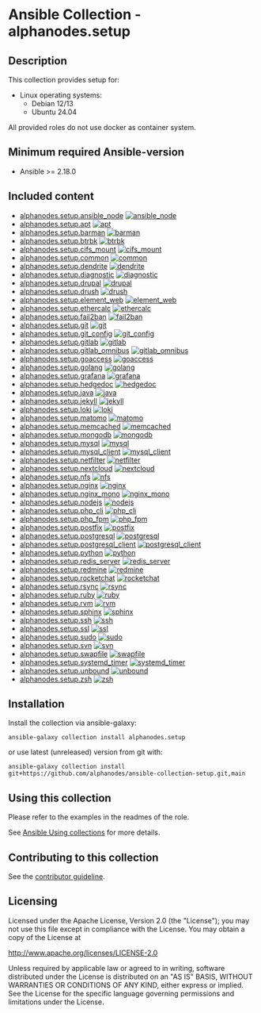 # Ansible Collection - alphanodes.setup

## Description

This collection provides setup for:

- Linux operating systems:
  - Debian 12/13
  - Ubuntu 24.04

All provided roles do not use docker as container system.

## Minimum required Ansible-version

- Ansible >= 2.18.0

## Included content

- [alphanodes.setup.ansible_node](roles/ansible_node/) [![ansible_node](https://github.com/alphanodes/ansible-collection-setup/actions/workflows/ansible_node.yml/badge.svg)](https://github.com/alphanodes/ansible-collection-setup/actions/workflows/ansible_node.yml)
- [alphanodes.setup.apt](roles/apt/) [![apt](https://github.com/alphanodes/ansible-collection-setup/actions/workflows/apt.yml/badge.svg)](https://github.com/alphanodes/ansible-collection-setup/actions/workflows/apt.yml)
- [alphanodes.setup.barman](roles/barman/) [![barman](https://github.com/alphanodes/ansible-collection-setup/actions/workflows/barman.yml/badge.svg)](https://github.com/alphanodes/ansible-collection-setup/actions/workflows/barman.yml)
- [alphanodes.setup.btrbk](roles/btrbk/) [![btrbk](https://github.com/alphanodes/ansible-collection-setup/actions/workflows/btrbk.yml/badge.svg)](https://github.com/alphanodes/ansible-collection-setup/actions/workflows/btrbk.yml)
- [alphanodes.setup.cifs_mount](roles/cifs_mount/) [![cifs_mount](https://github.com/alphanodes/ansible-collection-setup/actions/workflows/cifs_mount.yml/badge.svg)](https://github.com/alphanodes/ansible-collection-setup/actions/workflows/cifs_mount.yml)
- [alphanodes.setup.common](roles/common/) [![common](https://github.com/alphanodes/ansible-collection-setup/actions/workflows/common.yml/badge.svg)](https://github.com/alphanodes/ansible-collection-setup/actions/workflows/common.yml)
- [alphanodes.setup.dendrite](roles/dendrite/) [![dendrite](https://github.com/alphanodes/ansible-collection-setup/actions/workflows/dendrite.yml/badge.svg)](https://github.com/alphanodes/ansible-collection-setup/actions/workflows/dendrite.yml)
- [alphanodes.setup.diagnostic](roles/diagnostic/) [![diagnostic](https://github.com/alphanodes/ansible-collection-setup/actions/workflows/diagnostic.yml/badge.svg)](https://github.com/alphanodes/ansible-collection-setup/actions/workflows/diagnostic.yml)
- [alphanodes.setup.drupal](roles/drupal/) [![drupal](https://github.com/alphanodes/ansible-collection-setup/actions/workflows/drupal.yml/badge.svg)](https://github.com/alphanodes/ansible-collection-setup/actions/workflows/drupal.yml)
- [alphanodes.setup.drush](roles/drush/) [![drush](https://github.com/alphanodes/ansible-collection-setup/actions/workflows/drush.yml/badge.svg)](https://github.com/alphanodes/ansible-collection-setup/actions/workflows/drush.yml)
- [alphanodes.setup.element_web](roles/element_web/) [![element_web](https://github.com/alphanodes/ansible-collection-setup/actions/workflows/element_web.yml/badge.svg)](https://github.com/alphanodes/ansible-collection-setup/actions/workflows/element_web.yml)
- [alphanodes.setup.ethercalc](roles/ethercalc/) [![ethercalc](https://github.com/alphanodes/ansible-collection-setup/actions/workflows/ethercalc.yml/badge.svg)](https://github.com/alphanodes/ansible-collection-setup/actions/workflows/ethercalc.yml)
- [alphanodes.setup.fail2ban](roles/fail2ban/) [![fail2ban](https://github.com/alphanodes/ansible-collection-setup/actions/workflows/fail2ban.yml/badge.svg)](https://github.com/alphanodes/ansible-collection-setup/actions/workflows/fail2ban.yml)
- [alphanodes.setup.git](roles/git/) [![git](https://github.com/alphanodes/ansible-collection-setup/actions/workflows/git.yml/badge.svg)](https://github.com/alphanodes/ansible-collection-setup/actions/workflows/git.yml)
- [alphanodes.setup.git_config](roles/git_config/) [![git_config](https://github.com/alphanodes/ansible-collection-setup/actions/workflows/git_config.yml/badge.svg)](https://github.com/alphanodes/ansible-collection-setup/actions/workflows/git_config.yml)
- [alphanodes.setup.gitlab](roles/gitlab/) [![gitlab](https://github.com/alphanodes/ansible-collection-setup/actions/workflows/gitlab.yml/badge.svg)](https://github.com/alphanodes/ansible-collection-setup/actions/workflows/gitlab.yml)
- [alphanodes.setup.gitlab_omnibus](roles/gitlab_omnibus/) [![gitlab_omnibus](https://github.com/alphanodes/ansible-collection-setup/actions/workflows/gitlab_omnibus.yml/badge.svg)](https://github.com/alphanodes/ansible-collection-setup/actions/workflows/gitlab_omnibus.yml)
- [alphanodes.setup.goaccess](roles/goaccess/) [![goaccess](https://github.com/alphanodes/ansible-collection-setup/actions/workflows/goaccess.yml/badge.svg)](https://github.com/alphanodes/ansible-collection-setup/actions/workflows/goaccess.yml)
- [alphanodes.setup.golang](roles/golang/) [![golang](https://github.com/alphanodes/ansible-collection-setup/actions/workflows/golang.yml/badge.svg)](https://github.com/alphanodes/ansible-collection-setup/actions/workflows/golang.yml)
- [alphanodes.setup.grafana](roles/grafana/) [![grafana](https://github.com/alphanodes/ansible-collection-setup/actions/workflows/grafana.yml/badge.svg)](https://github.com/alphanodes/ansible-collection-setup/actions/workflows/grafana.yml)
- [alphanodes.setup.hedgedoc](roles/hedgedoc/) [![hedgedoc](https://github.com/alphanodes/ansible-collection-setup/actions/workflows/hedgedoc.yml/badge.svg)](https://github.com/alphanodes/ansible-collection-setup/actions/workflows/hedgedoc.yml)
- [alphanodes.setup.java](roles/java/) [![java](https://github.com/alphanodes/ansible-collection-setup/actions/workflows/java.yml/badge.svg)](https://github.com/alphanodes/ansible-collection-setup/actions/workflows/java.yml)
- [alphanodes.setup.jekyll](roles/jekyll/) [![jekyll](https://github.com/alphanodes/ansible-collection-setup/actions/workflows/jekyll.yml/badge.svg)](https://github.com/alphanodes/ansible-collection-setup/actions/workflows/jekyll.yml)
- [alphanodes.setup.loki](roles/loki/) [![loki](https://github.com/alphanodes/ansible-collection-setup/actions/workflows/loki.yml/badge.svg)](https://github.com/alphanodes/ansible-collection-setup/actions/workflows/loki.yml)
- [alphanodes.setup.matomo](roles/matomo/) [![matomo](https://github.com/alphanodes/ansible-collection-setup/actions/workflows/matomo.yml/badge.svg)](https://github.com/alphanodes/ansible-collection-setup/actions/workflows/matomo.yml)
- [alphanodes.setup.memcached](roles/memcached/) [![memcached](https://github.com/alphanodes/ansible-collection-setup/actions/workflows/memcached.yml/badge.svg)](https://github.com/alphanodes/ansible-collection-setup/actions/workflows/memcached.yml)
- [alphanodes.setup.mongodb](roles/mongodb/) [![mongodb](https://github.com/alphanodes/ansible-collection-setup/actions/workflows/mongodb.yml/badge.svg)](https://github.com/alphanodes/ansible-collection-setup/actions/workflows/mongodb.yml)
- [alphanodes.setup.mysql](roles/mysql/) [![mysql](https://github.com/alphanodes/ansible-collection-setup/actions/workflows/mysql.yml/badge.svg)](https://github.com/alphanodes/ansible-collection-setup/actions/workflows/mysql.yml)
- [alphanodes.setup.mysql_client](roles/mysql_client/) [![mysql_client](https://github.com/alphanodes/ansible-collection-setup/actions/workflows/mysql_client.yml/badge.svg)](https://github.com/alphanodes/ansible-collection-setup/actions/workflows/mysql_client.yml)
- [alphanodes.setup.netfilter](roles/netfilter/) [![netfilter](https://github.com/alphanodes/ansible-collection-setup/actions/workflows/netfilter.yml/badge.svg)](https://github.com/alphanodes/ansible-collection-setup/actions/workflows/netfilter.yml)
- [alphanodes.setup.nextcloud](roles/nextcloud/) [![nextcloud](https://github.com/alphanodes/ansible-collection-setup/actions/workflows/nextcloud.yml/badge.svg)](https://github.com/alphanodes/ansible-collection-setup/actions/workflows/nextcloud.yml)
- [alphanodes.setup.nfs](roles/nfs/) [![nfs](https://github.com/alphanodes/ansible-collection-setup/actions/workflows/nfs.yml/badge.svg)](https://github.com/alphanodes/ansible-collection-setup/actions/workflows/nfs.yml)
- [alphanodes.setup.nginx](roles/nginx/) [![nginx](https://github.com/alphanodes/ansible-collection-setup/actions/workflows/nginx.yml/badge.svg)](https://github.com/alphanodes/ansible-collection-setup/actions/workflows/nginx.yml)
- [alphanodes.setup.nginx_mono](roles/nginx_mono/) [![nginx_mono](https://github.com/alphanodes/ansible-collection-setup/actions/workflows/nginx_mono.yml/badge.svg)](https://github.com/alphanodes/ansible-collection-setup/actions/workflows/nginx_mono.yml)
- [alphanodes.setup.nodejs](roles/nodejs/) [![nodejs](https://github.com/alphanodes/ansible-collection-setup/actions/workflows/nodejs.yml/badge.svg)](https://github.com/alphanodes/ansible-collection-setup/actions/workflows/nodejs.yml)
- [alphanodes.setup.php_cli](roles/php_cli/) [![php_cli](https://github.com/alphanodes/ansible-collection-setup/actions/workflows/php_cli.yml/badge.svg)](https://github.com/alphanodes/ansible-collection-setup/actions/workflows/php_cli.yml)
- [alphanodes.setup.php_fpm](roles/php_fpm/) [![php_fpm](https://github.com/alphanodes/ansible-collection-setup/actions/workflows/php_fpm.yml/badge.svg)](https://github.com/alphanodes/ansible-collection-setup/actions/workflows/php_fpm.yml)
- [alphanodes.setup.postfix](roles/postfix/) [![postfix](https://github.com/alphanodes/ansible-collection-setup/actions/workflows/postfix.yml/badge.svg)](https://github.com/alphanodes/ansible-collection-setup/actions/workflows/postfix.yml)
- [alphanodes.setup.postgresql](roles/postgresql/) [![postgresql](https://github.com/alphanodes/ansible-collection-setup/actions/workflows/postgresql.yml/badge.svg)](https://github.com/alphanodes/ansible-collection-setup/actions/workflows/postgresql.yml)
- [alphanodes.setup.postgresql_client](roles/postgresql_client/) [![postgresql_client](https://github.com/alphanodes/ansible-collection-setup/actions/workflows/postgresql_client.yml/badge.svg)](https://github.com/alphanodes/ansible-collection-setup/actions/workflows/postgresql_client.yml)
- [alphanodes.setup.python](roles/python/) [![python](https://github.com/alphanodes/ansible-collection-setup/actions/workflows/python.yml/badge.svg)](https://github.com/alphanodes/ansible-collection-setup/actions/workflows/python.yml)
- [alphanodes.setup.redis_server](roles/redis_server/) [![redis_server](https://github.com/alphanodes/ansible-collection-setup/actions/workflows/redis_server.yml/badge.svg)](https://github.com/alphanodes/ansible-collection-setup/actions/workflows/redis_server.yml)
- [alphanodes.setup.redmine](roles/redmine/) [![redmine](https://github.com/alphanodes/ansible-collection-setup/actions/workflows/redmine.yml/badge.svg)](https://github.com/alphanodes/ansible-collection-setup/actions/workflows/redmine.yml)
- [alphanodes.setup.rocketchat](roles/rocketchat/) [![rocketchat](https://github.com/alphanodes/ansible-collection-setup/actions/workflows/rocketchat.yml/badge.svg)](https://github.com/alphanodes/ansible-collection-setup/actions/workflows/rocketchat.yml)
- [alphanodes.setup.rsync](roles/rsync/) [![rsync](https://github.com/alphanodes/ansible-collection-setup/actions/workflows/rsync.yml/badge.svg)](https://github.com/alphanodes/ansible-collection-setup/actions/workflows/rsync.yml)
- [alphanodes.setup.ruby](roles/ruby/) [![ruby](https://github.com/alphanodes/ansible-collection-setup/actions/workflows/ruby.yml/badge.svg)](https://github.com/alphanodes/ansible-collection-setup/actions/workflows/ruby.yml)
- [alphanodes.setup.rvm](roles/rvm/) [![rvm](https://github.com/alphanodes/ansible-collection-setup/actions/workflows/rvm.yml/badge.svg)](https://github.com/alphanodes/ansible-collection-setup/actions/workflows/rvm.yml)
- [alphanodes.setup.sphinx](roles/sphinx/) [![sphinx](https://github.com/alphanodes/ansible-collection-setup/actions/workflows/sphinx.yml/badge.svg)](https://github.com/alphanodes/ansible-collection-setup/actions/workflows/sphinx.yml)
- [alphanodes.setup.ssh](roles/ssh/) [![ssh](https://github.com/alphanodes/ansible-collection-setup/actions/workflows/ssh.yml/badge.svg)](https://github.com/alphanodes/ansible-collection-setup/actions/workflows/ssh.yml)
- [alphanodes.setup.ssl](roles/ssl/) [![ssl](https://github.com/alphanodes/ansible-collection-setup/actions/workflows/ssl.yml/badge.svg)](https://github.com/alphanodes/ansible-collection-setup/actions/workflows/ssl.yml)
- [alphanodes.setup.sudo](roles/sudo/) [![sudo](https://github.com/alphanodes/ansible-collection-setup/actions/workflows/sudo.yml/badge.svg)](https://github.com/alphanodes/ansible-collection-setup/actions/workflows/sudo.yml)
- [alphanodes.setup.svn](roles/svn/) [![svn](https://github.com/alphanodes/ansible-collection-setup/actions/workflows/svn.yml/badge.svg)](https://github.com/alphanodes/ansible-collection-setup/actions/workflows/svn.yml)
- [alphanodes.setup.swapfile](roles/swapfile/) [![swapfile](https://github.com/alphanodes/ansible-collection-setup/actions/workflows/swapfile.yml/badge.svg)](https://github.com/alphanodes/ansible-collection-setup/actions/workflows/swapfile.yml)
- [alphanodes.setup.systemd_timer](roles/systemd_timer/) [![systemd_timer](https://github.com/alphanodes/ansible-collection-setup/actions/workflows/systemd_timer.yml/badge.svg)](https://github.com/alphanodes/ansible-collection-setup/actions/workflows/systemd_timer.yml)
- [alphanodes.setup.unbound](roles/unbound/) [![unbound](https://github.com/alphanodes/ansible-collection-setup/actions/workflows/unbound.yml/badge.svg)](https://github.com/alphanodes/ansible-collection-setup/actions/workflows/unbound.yml)
- [alphanodes.setup.zsh](roles/zsh/) [![zsh](https://github.com/alphanodes/ansible-collection-setup/actions/workflows/zsh.yml/badge.svg)](https://github.com/alphanodes/ansible-collection-setup/actions/workflows/zsh.yml)

## Installation

Install the collection via ansible-galaxy:

`ansible-galaxy collection install alphanodes.setup`

or use latest (unreleased) version from git with:

`ansible-galaxy collection install git+https://github.com/alphanodes/ansible-collection-setup.git,main`

## Using this collection

Please refer to the examples in the readmes of the role.

See [Ansible Using collections](https://docs.ansible.com/ansible/latest/user_guide/collections_using.html) for more details.

## Contributing to this collection

See the [contributor guideline](CONTRIBUTING.md).

## Licensing

Licensed under the Apache License, Version 2.0 (the "License"); you may not use this file except in compliance with the License. You may obtain a copy of the License at

<http://www.apache.org/licenses/LICENSE-2.0>

Unless required by applicable law or agreed to in writing, software distributed under the License is distributed on an "AS IS" BASIS, WITHOUT WARRANTIES OR CONDITIONS OF ANY KIND, either express or implied. See the License for the specific language governing permissions and limitations under the License.
